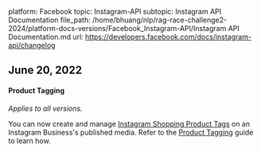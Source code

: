 platform: Facebook
topic: Instagram-API
subtopic: Instagram API Documentation
file_path: /home/bhuang/nlp/rag-race-challenge2-2024/platform-docs-versions/Facebook_Instagram-API/Instagram API Documentation.md
url: https://developers.facebook.com/docs/instagram-api/changelog

## June 20, 2022

#### Product Tagging

_Applies to all versions._

You can now create and manage [Instagram Shopping Product Tags](https://l.facebook.com/l.php?u=https%3A%2F%2Fhelp.instagram.com%2F2022466637835789&h=AT0b-aO40TpF89A-pC4_zRtTRKu9MbNBV7a575cTLR3ui4zdxTGcpn5LxfHmdW_COqh5laXPM5qzFLLcBhIW9N3d8U3uznHs6fl0W0L3UoP_mCd0WAhO-F_vsK5dAJAyiPi76tMgBgOvq0XWwEQv3Q) on an Instagram Business's published media. Refer to the [Product Tagging](https://developers.facebook.com/docs/instagram-api/guides/product-tagging) guide to learn how.

[](#)